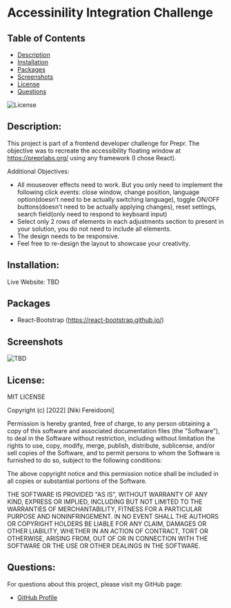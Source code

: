 # Accessinility Integration Challenge

## Table of Contents
- [Description](#description)
- [Installation](#installation)
- [Packages](#packages)
- [Screenshots](#screenshots)
- [License](#license)
- [Questions](#questions)

![License](https://img.shields.io/badge/license-MIT-blue.svg)

## Description: 
This project is part of a frontend developer challenge for Prepr.
The objective was to recreate the accessibility floating window at https://preprlabs.org/ using any framework (I chose React).
    
Additional Objectives:
- All mouseover effects need to work. But you only need to implement the following click events: close window, change position, language option(doesn’t need to be actually switching language), toggle ON/OFF buttons(doesn’t need to be actually applying changes), reset settings, search field(only need to respond to keyboard input)
- Select only 2 rows of elements in each adjustments section to present in your solution, you do not need to include all elements.
- The design needs to be responsive.
- Feel free to re-design the layout to showcase your creativity.

## Installation:
Live Website: TBD

## Packages
- React-Bootstrap (https://react-bootstrap.github.io/)

## Screenshots

![TBD]( )

## License:
MIT LICENSE

Copyright (c) [2022] [Niki Fereidooni]

Permission is hereby granted, free of charge, to any person obtaining a copy
of this software and associated documentation files (the "Software"), to deal
in the Software without restriction, including without limitation the rights
to use, copy, modify, merge, publish, distribute, sublicense, and/or sell
copies of the Software, and to permit persons to whom the Software is
furnished to do so, subject to the following conditions:

The above copyright notice and this permission notice shall be included in all
copies or substantial portions of the Software.

THE SOFTWARE IS PROVIDED "AS IS", WITHOUT WARRANTY OF ANY KIND, EXPRESS OR
IMPLIED, INCLUDING BUT NOT LIMITED TO THE WARRANTIES OF MERCHANTABILITY,
FITNESS FOR A PARTICULAR PURPOSE AND NONINFRINGEMENT. IN NO EVENT SHALL THE
AUTHORS OR COPYRIGHT HOLDERS BE LIABLE FOR ANY CLAIM, DAMAGES OR OTHER
LIABILITY, WHETHER IN AN ACTION OF CONTRACT, TORT OR OTHERWISE, ARISING FROM,
OUT OF OR IN CONNECTION WITH THE SOFTWARE OR THE USE OR OTHER DEALINGS IN THE
SOFTWARE.
## Questions:
For questions about this project, please visit my GitHub page:
- [GitHub Profile](https://github.com/nfereidooni)